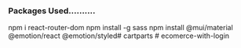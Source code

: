 ### Packages Used..........
npm i react-router-dom
npm install -g sass
npm install @mui/material @emotion/react @emotion/styled#   c a r t p a r t s  
 #   e c o m e r c e - w i t h - l o g i n  
 